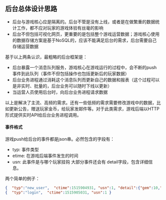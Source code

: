 ## 后台总体设计思路
- 后台与游戏核心应是隔离的。后台不管是没有上线，或者是在做繁重的数据统计工作，都不应对玩家的游戏体验有丝毫的影响
- 后台不但包括可视化网页，更重要的是包括整个游戏运营数据；游戏核心使用的数据存储方案是基于NoSQL的，应该不能满足后台的需求，后台需要自己存储运营数据

基于以上两条认识，最粗略的后台框架是：
- 后台暴露一个消息队列服务，游戏核心在游戏运行的过程中，会不断的push事件到此队列（事件不但包括操作也包括更新后的玩家数据）
- 后台业务进程通过消耗这个消息队列而更新自己的数据和报表（这个过程可以是非实时、批量的，后台业务可以随时下线以更新）
- 当运营人员使用后台时，向后台业务进程请求数据

以上是解决了主流、高频的需求。还有一些低频的需求需要修改游戏中的数据，比如更新公告，赠送玩家金币，给玩家发邮件等。对于此类需求，游戏后端以HTTP形式提供实时API给后台业务进程调用。

#### 事件格式
游戏push给后台的事件都是json串。必然包含的字段有：
- typ: 事件类型
- etime: 在游戏后端事件发生的时间
- usn: 此事件是与哪个玩家挂钩
大部分事件还会有 detail字段，包含详细信息。

两个简单的例子：
```json
{  "typ":"new_user",  "ctime":1515904931, "usn":1, "detail":{"gem":10,"sex":1,"card":50,"isguest":1,"coin":10088,"usn":1,"ctime":1515904931,"totalWinScore":0,"nick":"default user"} }
{  "typ":"login",  "ctime":1515905031, "usn":1 }
```